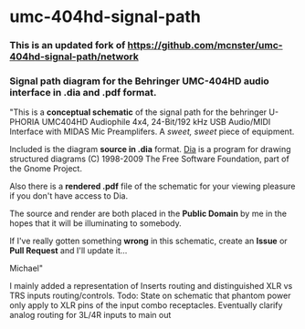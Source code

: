 # umc-404hd-signal-path
### This is an updated fork of https://github.com/mcnster/umc-404hd-signal-path/network
### Signal path diagram for the Behringer UMC-404HD audio interface in .dia and .pdf format.

"This is a **conceptual schematic** of the signal path for the behringer U-PHORIA UMC404HD Audiophile 4x4, 24-Bit/192 kHz USB Audio/MIDI Interface with MIDAS Mic Preamplifers.  A _sweet, sweet_ piece of equipment.

Included is the diagram **source in .dia** format.  [Dia](https://wiki.gnome.org/Apps/Dia "Dia Wiki") is a program for drawing structured diagrams (C) 1998-2009 The Free Software Foundation, part of the Gnome Project.

Also there is a **rendered .pdf** file of the schematic for your viewing pleasure if you don't have access to Dia.

The source and render are both placed in the **Public Domain** by me in the hopes that it will be illuminating to somebody.

If I've really gotten something **wrong** in this schematic, create an **Issue** or **Pull Request** and I'll update it...

Michael"

I mainly added a representation of Inserts routing and distinguished XLR vs TRS inputs routing/controls.
Todo:
State on schematic that phantom power only apply to XLR pins of the input combo receptacles.
Eventually clarify analog routing for 3L/4R inputs to main out 
